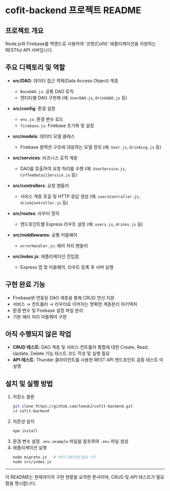 # cofit-backend 프로젝트 README

## 프로젝트 개요
Node.js와 Firebase를 백엔드로 사용하여 ‘코핏(Cofit)’ 애플리케이션을 지원하는 RESTful API 서버입니다.

## 주요 디렉토리 및 역할

- **src/DAO**: 데이터 접근 객체(Data Access Object) 계층
  - `BaseDAO.js`: 공통 DAO 로직
  - 엔티티별 DAO 구현체 (예: `UserDAO.js`, `DrinkDAO.js` 등)

- **src/config**: 환경 설정
  - `env.js`: 환경 변수 로드
  - `firebase.js`: Firebase 초기화 및 설정

- **src/models**: 데이터 모델 클래스
  - Firebase 컬렉션 구조에 대응하는 모델 정의 (예: `User.js`, `DrinkLog.js` 등)

- **src/services**: 비즈니스 로직 계층
  - DAO를 호출하여 요청 처리를 수행 (예: `UserService.js`, `CoffeeDetailService.js` 등)

- **src/controllers**: 요청 핸들러
  - 서비스 계층 호출 및 HTTP 응답 생성 (예: `usersController.js`, `drinkController.js` 등)

- **src/routes**: 라우터 정의
  - 엔드포인트별 Express 라우트 설정 (예: `users.js`, `drinks.js` 등)

- **src/middlewares**: 공통 미들웨어
  - `errorHandler.js`: 에러 처리 핸들러

- **src/index.js**: 애플리케이션 진입점
  - Express 앱 및 미들웨어, 라우트 등록 후 서버 실행

## 구현 완료 기능

- Firebase와 연동된 DAO 계층을 통해 CRUD 연산 지원
- 서비스 → 컨트롤러 → 라우터로 이어지는 명확한 계층분리 아키텍처
- 환경 변수 및 Firebase 설정 파일 분리
- 기본 에러 처리 미들웨어 구현

## 아직 수행되지 않은 작업

- **CRUD 테스트**: DAO 계층 및 서비스·컨트롤러 통합에 대한 Create, Read, Update, Delete 기능 테스트 코드 작성 및 실행 필요
- **API 테스트**: Thunder 클라이언트를 사용한 REST API 엔드포인트 검증 테스트 미실행

## 설치 및 실행 방법

1. 저장소 클론
   ```bash
   git clone https://github.com/leeokJ/cofit-backend.git
   cd cofit-backend
   ```
2. 의존성 설치
   ```bash
   npm install
   ```
3. 환경 변수 설정
   `.env.example` 파일을 참조하여 `.env` 파일 생성
4. 애플리케이션 실행
   ```bash
   node migrate.js   # 마이그레이션(필요 시)
   node src/index.js
   ```

---
이 README는 현재까지의 구현 현황을 요약한 문서이며, CRUD 및 API 테스트가 필요함을 명시합니다.
